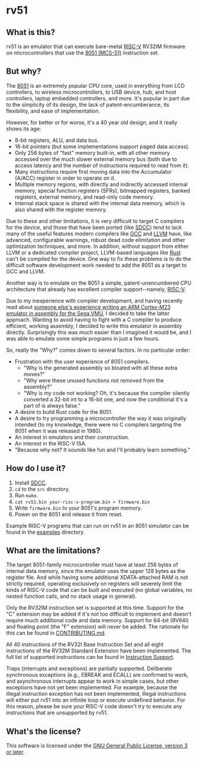 # rv51


## What is this?

rv51 is an emulator that can execute bare-metal [RISC-V][risc-v] RV32IM
firmware on microcontrollers that use the [8051 (MCS-51)][8051] instruction
set.


## But why?

The [8051][8051] is an extremely popular CPU core, used in everything from LCD
controllers, to wireless microcontrollers, to USB device, hub, and host
controllers, laptop embedded controllers, and more. It's popular in part due
to the simplicity of its design, the lack of patent-encumberance, its
flexibility, and ease of implementation.

However, for better or for worse, it's a 40 year old design, and it really
shows its age:

* 8-bit registers, ALU, and data bus.
* 16-bit pointers (but some implementations support paged data access).
* Only 256 bytes of "fast" memory built-in, with all other memory accessed
  over the much slower external memory bus (both due to access latency and the
  number of instructions required to read from it).
* Many instructions require first moving data into the Accumulator (A/ACC)
  register in order to operate on it.
* Multiple memory regions, with directly and indirectly accessed internal
  memory, special function registers (SFRs), bitmapped registers, banked
  registers, external memory, and read-only code memory.
* Internal stack space is shared with the internal data memory, which is also
  shared with the register memory.

Due to these and other limitations, it is very difficult to target C compilers
for the device, and those that have been ported (like [SDCC][sdcc]) tend to
lack many of the useful features modern compilers like [GCC][gcc] and
[LLVM][llvm] have, like advanced, configurable warnings, robust dead code
elimitation and other optimization techniques, and more. In addition, without
support from either LLVM or a dedicated compiler project, LLVM-based languages
like [Rust][rust] can't be compiled for the device. One way to fix these
problems is to do the difficult software development work needed to add the
8051 as a target to GCC and LLVM.

Another way is to emulate on the 8051 a simple, patent-unencumbered CPU
architecture that already has excellent compiler support--namely,
[RISC-V][risc-v].

Due to my inexperience with compiler development, and having recently read
about [someone else's experience writing an ARM Cortex-M23 emulator in
assembly for the Sega VMU][vmu], I decided to take the latter approach.
Wanting to avoid having to fight with a C compiler to produce efficient,
working assembly, I decided to write this emulator in assembly directly.
Surprisingly this was much easier than I imagined it would be, and I was able
to emulate some simple programs in just a few hours.

So, really the "Why?" comes down to several factors. In no particular order:

* Frustration with the user experience of 8051 compilers.
  * "Why is the generated assembly so bloated with all these extra moves?"
  * "Why were these unused functions not removed from the assembly?"
  * "Why is my code not working? Oh, it's because the compiler silently
    converted a 32-bit int to a 16-bit one, and now the conditional it's a
    part of is always false."
* A desire to build Rust code for the 8051.
* A desire to try programming a microcontroller the way it was originally
  intended (to my knowledge, there were no C compilers targeting the 8051 when
  it was released in 1980).
* An interest in emulators and their construction.
* An interest in the RISC-V ISA.
* "Because why not? It sounds like fun and I'll probably learn something."


## How do I use it?

1. Install [SDCC][sdcc].
2. `cd` to the `src` directory.
3. Run `make`.
4. `cat rv51.bin your-risc-v-program.bin > firmware.bin`
5. Write `firmware.bin` to your 8051's program memory.
6. Power on the 8051 and release it from reset.

Example RISC-V programs that can run on rv51 in an 8051 simulator can be found
in the [examples][examples] directory.


## What are the limitations?

The target 8051-family microcontroller must have at least 256 bytes of
internal data memory, since the emulator uses the upper 128 bytes as the
register file. And while having some additional XDATA-attached RAM is not
strictly required, operating exclusively on registers will severely limit the
kinds of RISC-V code that can be built and executed (no global variables, no
nested function calls, and no stack usage in general).

Only the RV32IM instruction set is supported at this time. Support for the "C"
extension may be added if it's not too difficult to implement and doesn't
require much additional code and data memory. Support for 64-bit (RV64I) and
floating point (the "F" extension) will never be added. The rationale for this
can be found in [CONTRIBUTING.md][out-of-scope].

All 40 instructions of the RV32I Base Instruction Set and all eight
instructions of the RV32M Standard Extension have been implemented. The full
list of supported instructions can be found in [Instruction
Support][isa-support].

Traps (interrupts and exceptions) are partially supported. Deliberate
synchronous exceptions (e.g., EBREAK and ECALL) are confirmed to work, and
asynchronous interrupts appear to work in simple cases, but other exceptions
have not yet been implemented. For example, because the illegal instruction
exception has not been implemented, illegal instructions will either put rv51
into an infinite loop or execute undefined behavior. For this reason, please
be sure your RISC-V code doesn't try to execute any instructions that are
unsupported by rv51.


## What's the license?

This software is licensed under the [GNU General Public License, version 3 or
later][gpl].


[risc-v]: https://en.wikipedia.org/wiki/RISC-V
[8051]: https://en.wikipedia.org/wiki/Intel_MCS-51
[sdcc]: https://sdcc.sourceforge.net/
[gcc]: https://gcc.gnu.org/
[llvm]: https://llvm.org/
[rust]: https://www.rust-lang.org/
[vmu]: https://dmitry.gr/?r=05.Projects&proj=25.%20VMU%20Hacking
[examples]: examples
[out-of-scope]: CONTRIBUTING.md#out-of-scope
[isa-support]: doc/Instruction-Support.md
[gpl]: https://www.gnu.org/licenses/gpl-3.0.en.html
